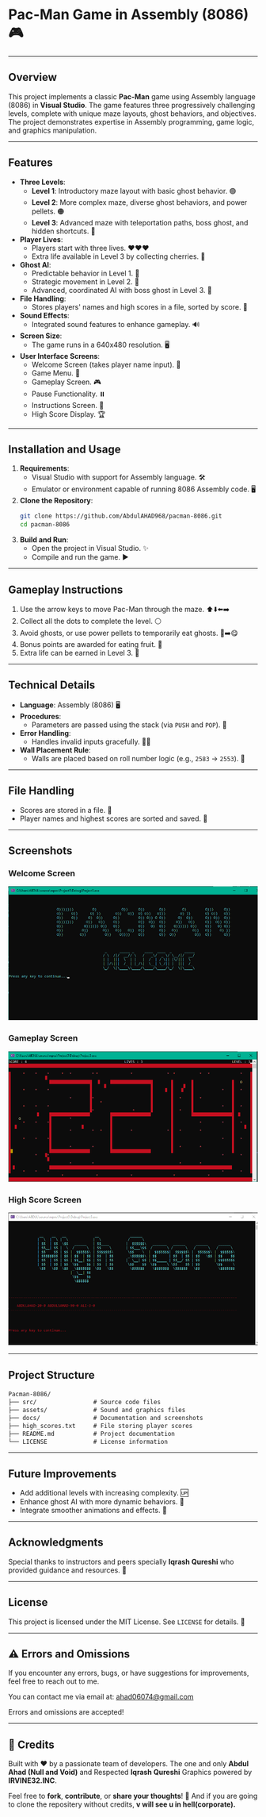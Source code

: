 # Pac-Man Game in Assembly (8086) 🎮

---

## Overview
This project implements a classic **Pac-Man** game using Assembly language (8086) in **Visual Studio**. The game features three progressively challenging levels, complete with unique maze layouts, ghost behaviors, and objectives. The project demonstrates expertise in Assembly programming, game logic, and graphics manipulation.

---

## Features
- **Three Levels**:
  - **Level 1**: Introductory maze layout with basic ghost behavior. 🟢
  - **Level 2**: More complex maze, diverse ghost behaviors, and power pellets. 🟠
  - **Level 3**: Advanced maze with teleportation paths, boss ghost, and hidden shortcuts. 🔴
- **Player Lives**:
  - Players start with three lives. ❤️❤️❤️
  - Extra life available in Level 3 by collecting cherries. 🍒
- **Ghost AI**:
  - Predictable behavior in Level 1. 👻
  - Strategic movement in Level 2. 🎯
  - Advanced, coordinated AI with boss ghost in Level 3. 🧠
- **File Handling**:
  - Stores players' names and high scores in a file, sorted by score. 📁
- **Sound Effects**:
  - Integrated sound features to enhance gameplay. 🔊
- **Screen Size**:
  - The game runs in a 640x480 resolution. 🖥️
- **User Interface Screens**:
  - Welcome Screen (takes player name input). 🎉
  - Game Menu. 📜
  - Gameplay Screen. 🎮
  - Pause Functionality. ⏸️
  - Instructions Screen. 📖
  - High Score Display. 🏆

---

## Installation and Usage
1. **Requirements**:
   - Visual Studio with support for Assembly language. 🛠️
   - Emulator or environment capable of running 8086 Assembly code. 🖥️
2. **Clone the Repository**:
   ```bash
   git clone https://github.com/AbdulAHAD968/pacman-8086.git
   cd pacman-8086
   ```
3. **Build and Run**:
   - Open the project in Visual Studio. ✨
   - Compile and run the game. ▶️

---

## Gameplay Instructions
1. Use the arrow keys to move Pac-Man through the maze. ⬆️⬇️⬅️➡️
2. Collect all the dots to complete the level. ⚪
3. Avoid ghosts, or use power pellets to temporarily eat ghosts. 👻➡️😋
4. Bonus points are awarded for eating fruit. 🍎
5. Extra life can be earned in Level 3. 🍒

---

## Technical Details
- **Language**: Assembly (8086) 🖥️
- **Procedures**:
  - Parameters are passed using the stack (via `PUSH` and `POP`). 🧵
- **Error Handling**:
  - Handles invalid inputs gracefully. 🚫✅
- **Wall Placement Rule**:
  - Walls are placed based on roll number logic (e.g., `2583` → `2553`). 🧱

---

## File Handling
- Scores are stored in a file. 📂
- Player names and highest scores are sorted and saved. 🏅

---

## Screenshots
### Welcome Screen
![Welcome Screen](screenshots/Capture.PNG)
### Gameplay Screen
![Gameplay Screen](screenshots/Capture1.PNG)
### High Score Screen
![High Score Screen](screenshots/Capture2.PNG)

---

## Project Structure
```
Pacman-8086/
├── src/                # Source code files
├── assets/             # Sound and graphics files
├── docs/               # Documentation and screenshots
├── high_scores.txt     # File storing player scores
├── README.md           # Project documentation
└── LICENSE             # License information
```

---

## Future Improvements
- Add additional levels with increasing complexity. 🆙
- Enhance ghost AI with more dynamic behaviors. 🤖
- Integrate smoother animations and effects. 🌟

---

## Acknowledgments
Special thanks to instructors and peers specially **Iqrash Qureshi** who provided guidance and resources. 🙌

---

## License
This project is licensed under the MIT License. See `LICENSE` for details. 📜

---

## ⚠️ Errors and Omissions

If you encounter any errors, bugs, or have suggestions for improvements, feel free to reach out to me.

You can contact me via email at: [ahad06074@gmail.com](mailto:ahad06074@gmail.com)

Errors and omissions are accepted!

---

## 🤖 Credits

Built with ❤️ by a passionate team of developers. 
The one and only **Abdul Ahad (Null and Void)** and Respected **Iqrash Qureshi**
Graphics powered by **IRVINE32.INC**.

Feel free to **fork**, **contribute**, or **share your thoughts**! 🌟
And if you are going to clone the repositery without credits, **v will see u in hell(corporate).**
